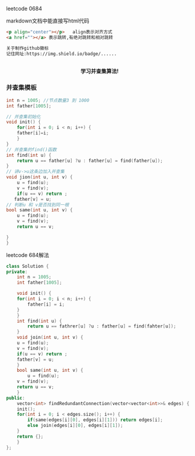 leetcode 0684

markdown文档中能直接写html代码
```html
<p align="center"></p>   align表示对齐方式
<a href=""></a> 表示跳转,有绝对跳转和相对跳转

关于制作github徽标
记住网址:https://img.shield.io/badge/......

```

<p align="center">
  <a href=""><img src = "https://img.shields.io/badge/Silentstreet-love%20%26%20share-green" alt=""></a>
</p>

<p align="center"><strong>学习并查集算法!</strong></p>

### 并查集模板
```C++
int n = 1005; //节点数量3 到 1000
int father[1005];

// 并查集初始化
void init() {
    for(int i = 0; i < n; i++) {
	father[i]=i;
    }
}
// 并查集的find()函数
int find(int u) {
    return u == father[u] ?u : father[u] = find(father[u]);
}
// 讲v->u这条边加入并查集
void jion(int u, int v) {
    u = find(u);
    v = find(v);
    if(u == v) return ;
   father[v] = u;
// 判断u 和 v是否找到同一根
bool same(int u, int v) { 
    u = find(u);
    v = find(v);
    return u == v;

}
}
```


leetcode 684解法
```C++
class Solution {
private:
    int n = 1005;
    int father[1005];

    void init() {
	for(int i = 0; i < n; i++) {
	    father[i] = i;
	}	    
    }
    int find(int u) {
    	return u == fathrer[u] ?u : father[u] = find(fahter[u]);
    }
    void join(int u, int v) {
	u = find(u);
	v = find(v);
	if(u == v) return ;
	father[v] = u;	
    }
    bool same(int u, int v) {
    	u = find(u);
	v = find(v);
	return u == v;
    }
public:
    vector<int> findRedundantConnection(vector<vector<int>>& edges) {
	init();
	for(int i = 0; i < edges.size(); i++) {
	    if(same(edges[i][0], edges[i][1])) return edges[i];
	    else join(edges[i][0], edges[i][1]);
	}
	return {};
    }
};
```
